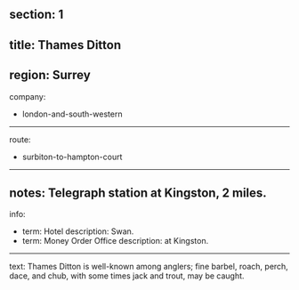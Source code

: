 section: 1
----
title: Thames Ditton
----
region: Surrey
----
company:
- london-and-south-western
----
route:
- surbiton-to-hampton-court
----
notes: Telegraph station at Kingston, 2 miles.
----
info:
- term: Hotel
  description: Swan.
- term: Money Order Office
  description: at Kingston.
----
text: Thames Ditton is well-known among anglers; fine barbel, roach, perch, dace, and chub, with some times jack and trout, may be caught.
